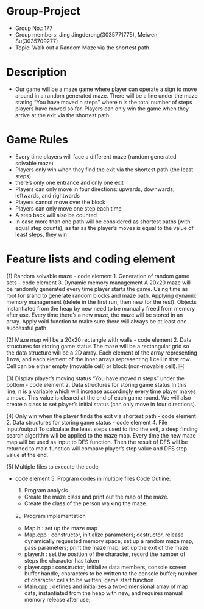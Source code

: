 # Group-Project

- Group No.: 177
- Group members: Jing Jingderong(3035771775), Meiwen Su(3035709277)
- Topic: Walk out a Random Maze via the shortest path


# Description
- Our game will be a maze game where player can operate a sign to move around in a random generated maze. There will be a line under the maze stating “You have moved n steps” where n is the total number of steps players have moved so far. Players can only win the game when they arrive at the exit via the shortest path.

# Game Rules
- Every time players will face a different maze (random generated solvable maze)
- Players only win when they find the exit via the shortest path (the least steps)
- there’s only one entrance and only one exit
- Players can only move in four directions: upwards, downwards, leftwards, and rightwards
- Players cannot move over the block
- Players can only move one step each time
- A step back will also be counted
- In case more than one path will be considered as shortest paths (with equal step counts), as far as the player’s moves is equal to the value of least steps, they win

# Feature lists and coding element
(1)
Random solvable maze
    - code element 1. Generation of random game sets
    - code element 3. Dynamic memory management
A 20x20 maze will be randomly generated every time player starts the game. Using time as root for srand to generate random blocks and maze path. Applying dynamic memory management (delete in the first run, then new for the rest). Objects instantiated from the heap by new need to be manually freed from memory after use. Every time there’s a new maze, the maze will be stored in an array. Apply void function to make sure there will always be at least one successful path.


(2)
Maze map will be a 20x20 rectangle with walls
    - code element 2. Data structures for storing game status
The maze will be a rectangular grid so the data structure will be a 2D array. Each element of the array representing 1 row, and each element of the inner arrays representing 1 cell in that row. Cell can be either empty (movable cell) or block (non-movable cell). 
			￼

(3)
Display player’s moving status “You have moved n steps” under the bottom
    - code element 2. Data structures for storing game status
In this line, n is a variable which will increase accordingly every time player makes a move. This value is cleared at the end of each game round. We will also create a class to set player’s initial status (can only move in four directions).

(4)
Only win when the player finds the exit via shortest path
    - code element 2. Data structures for storing game status
    - code element 4. File input/output
To calculate the least steps used to find the exit, a deep finding search algorithm will be applied to the maze map. Every time the new maze map will be used as input to DFS function. Then the result of DFS will be returned to main function will compare player’s step value and DFS step value at the end.

(5)
Multiple files to execute the code
- code element 5. Program codes in multiple files
Code Outline:
  1. Program analysis
    - Create the maze class and print out the map of the maze.
    - Create the class of the person walking the maze.

  2、Program implementation
    - Map.h : set up the maze map
    - Map.cpp : constructor, initialize parameters; destructor, release dynamically requested memory space; set up a random maze map, pass parameters; print the      maze map; set up the exit of the maze
    - player.h : set the position of the character, record the number of steps the character has taken
    - player.cpp : constructor, initialize data members, console screen buffer handle, characters to be written to the console buffer; number of character cells to be written, game start function
    - Main.cpp : defines and initializes a two-dimensional array of map data, instantiated from the heap with new, and requires manual memory release after use; 














